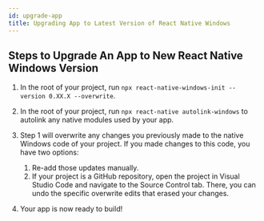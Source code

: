 ```yaml
---
id: upgrade-app
title: Upgrading App to Latest Version of React Native Windows
---
```


## Steps to Upgrade An App to New React Native Windows Version
1. In the root of your project,  run `npx react-native-windows-init --version 0.XX.X --overwrite`.
2. In the root of your project, run `npx react-native autolink-windows` to autolink any native modules used by your app.
3. Step 1 will overwrite any changes you previously made to the native Windows code of your project. If you made changes to this code, you have two options:

    1. Re-add those updates manually.
    2. If your project is a GitHub repository, open the project in Visual Studio Code and navigate to the Source Control tab. There, you can undo the specific overwrite edits that erased your changes.
4. Your app is now ready to build!
